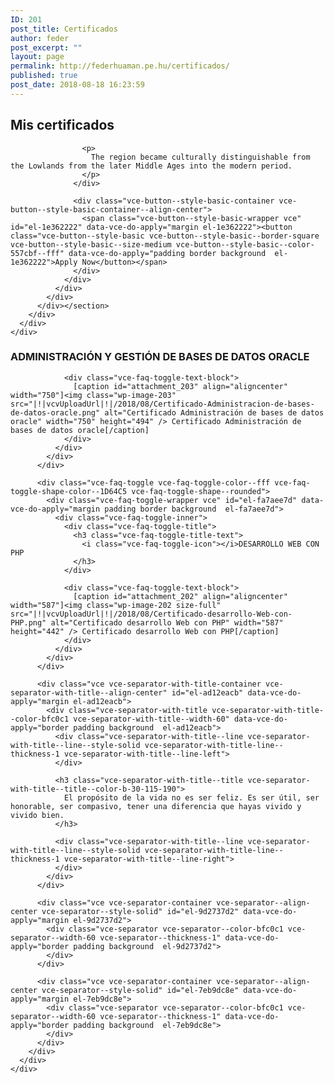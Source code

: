```yaml
---
ID: 201
post_title: Certificados
author: feder
post_excerpt: ""
layout: page
permalink: http://federhuaman.pe.hu/certificados/
published: true
post_date: 2018-08-18 16:23:59
---
```

<!--vcv no format-->

<div class="vce-row-container">
  <div class="vce-row vce-row--col-gap-30 vce-row-columns--top vce-row-content--top" id="el-1faa1f1b" data-vce-do-apply="all el-1faa1f1b">
    <div class="vce-row-content" data-vce-element-content="true">
      <div class="vce-col vce-col--md-100p vce-col--xs-1 vce-col--xs-last vce-col--xs-first vce-col--sm-last vce-col--sm-first vce-col--md-last vce-col--lg-last vce-col--xl-last vce-col--md-first vce-col--lg-first vce-col--xl-first" id="el-55180c86" data-vce-do-apply="background border el-55180c86">
        <div class="vce-col-inner" data-vce-element-content="true" data-vce-do-apply="padding margin  el-55180c86">
        </div>
      </div>
    </div>
  </div>
</div>

<div class="vce-row-container">
  <div class="vce-row vce-row--col-gap-30 vce-row-columns--top vce-row-content--top" id="el-ab4efc60" data-vce-do-apply="all el-ab4efc60">
    <div class="vce-row-content" data-vce-element-content="true">
      <div class="vce-col vce-col--md-100p vce-col--xs-1 vce-col--xs-last vce-col--xs-first vce-col--sm-last vce-col--sm-first vce-col--md-last vce-col--lg-last vce-col--xl-last vce-col--md-first vce-col--lg-first vce-col--xl-first" id="el-820b678f" data-vce-do-apply="background border el-820b678f">
        <div class="vce-col-inner" data-vce-element-content="true" data-vce-do-apply="padding margin  el-820b678f">
          <section class="vce-hero-section-container vce-hero-section-media--xs vce-hero-section-media--sm vce-hero-section-media--md"><div class="vce vce-hero-section" id="el-ad1f93e1" data-vce-do-apply="margin background border  el-ad1f93e1">
            <div class="vce-hero-section--wrap-row vce-hero-section--background-position-center-center" style="background-image: url('|!|vcvAssetsUploadUrl|!|elements/heroSection/heroSection/public/hero-section-background.jpg');">
              <div class="vce-hero-section--wrap">
                <div class="vce-hero-section--content" data-vce-do-apply="padding el-ad1f93e1">
                  <div class="vce-hero-section--content-container">
                    <h1>
                      Mis certificados
                    </h1>
                    
                    <p>
                      The region became culturally distinguishable from the Lowlands from the later Middle Ages into the modern period.
                    </p>
                  </div>
                  
                  <div class="vce-button--style-basic-container vce-button--style-basic-container--align-center">
                    <span class="vce-button--style-basic-wrapper vce" id="el-1e362222" data-vce-do-apply="margin el-1e362222"><button class="vce-button--style-basic vce-button--style-basic--border-square vce-button--style-basic--size-medium vce-button--style-basic--color-557cbf--fff" data-vce-do-apply="padding border background  el-1e362222">Apply Now</button></span>
                  </div>
                </div>
              </div>
            </div>
          </div></section>
        </div>
      </div>
    </div>
  </div>
</div>

<div class="vce-row-container">
  <div class="vce-row vce-row--col-gap-30 container vce-row-columns--top vce-row-content--top" id="el-64bdf391" data-vce-do-apply="all el-64bdf391">
    <div class="vce-row-content" data-vce-element-content="true">
      <div class="vce-col vce-col--md-100p vce-col--xs-1 vce-col--xs-last vce-col--xs-first vce-col--sm-last vce-col--sm-first vce-col--md-last vce-col--lg-last vce-col--xl-last vce-col--md-first vce-col--lg-first vce-col--xl-first container" id="el-812ed79f" data-vce-do-apply="background border el-812ed79f">
        <div class="vce-col-inner" data-vce-element-content="true" data-vce-do-apply="padding margin  el-812ed79f">
          <div class="vce-faq-toggle vce-faq-toggle-color--fff vce-faq-toggle-shape-color--1D64C5 vce-faq-toggle-shape--rounded">
            <div class="vce-faq-toggle-wrapper vce" id="el-6439ce80" data-vce-do-apply="margin padding border background  el-6439ce80">
              <div class="vce-faq-toggle-inner">
                <div class="vce-faq-toggle-title">
                  <h3 class="vce-faq-toggle-title-text">
                    <i class="vce-faq-toggle-icon"></i>ADMINISTRACIÓN Y GESTIÓN DE BASES DE DATOS ORACLE
                  </h3>
                </div>
                
                <div class="vce-faq-toggle-text-block">
                  [caption id="attachment_203" align="aligncenter" width="750"]<img class="wp-image-203" src="|!|vcvUploadUrl|!|/2018/08/Certificado-Administracion-de-bases-de-datos-oracle.png" alt="Certificado Administración de bases de datos oracle" width="750" height="494" /> Certificado Administración de bases de datos oracle[/caption]
                </div>
              </div>
            </div>
          </div>
          
          <div class="vce-faq-toggle vce-faq-toggle-color--fff vce-faq-toggle-shape-color--1D64C5 vce-faq-toggle-shape--rounded">
            <div class="vce-faq-toggle-wrapper vce" id="el-fa7aee7d" data-vce-do-apply="margin padding border background  el-fa7aee7d">
              <div class="vce-faq-toggle-inner">
                <div class="vce-faq-toggle-title">
                  <h3 class="vce-faq-toggle-title-text">
                    <i class="vce-faq-toggle-icon"></i>DESARROLLO WEB CON PHP
                  </h3>
                </div>
                
                <div class="vce-faq-toggle-text-block">
                  [caption id="attachment_202" align="aligncenter" width="587"]<img class="wp-image-202 size-full" src="|!|vcvUploadUrl|!|/2018/08/Certificado-desarrollo-Web-con-PHP.png" alt="Certificado desarrollo Web con PHP" width="587" height="442" /> Certificado desarrollo Web con PHP[/caption]
                </div>
              </div>
            </div>
          </div>
          
          <div class="vce vce-separator-with-title-container vce-separator-with-title--align-center" id="el-ad12eacb" data-vce-do-apply="margin el-ad12eacb">
            <div class="vce-separator-with-title vce-separator-with-title--color-bfc0c1 vce-separator-with-title--width-60" data-vce-do-apply="border padding background  el-ad12eacb">
              <div class="vce-separator-with-title--line vce-separator-with-title--line--style-solid vce-separator-with-title-line--thickness-1 vce-separator-with-title--line-left">
              </div>
              
              <h3 class="vce-separator-with-title--title vce-separator-with-title--title--color-b-30-115-190">
                El propósito de la vida no es ser feliz. Es ser útil, ser honorable, ser compasivo, tener una diferencia que hayas vivido y vivido bien.
              </h3>
              
              <div class="vce-separator-with-title--line vce-separator-with-title--line--style-solid vce-separator-with-title-line--thickness-1 vce-separator-with-title--line-right">
              </div>
            </div>
          </div>
          
          <div class="vce vce-separator-container vce-separator--align-center vce-separator--style-solid" id="el-9d2737d2" data-vce-do-apply="margin el-9d2737d2">
            <div class="vce-separator vce-separator--color-bfc0c1 vce-separator--width-60 vce-separator--thickness-1" data-vce-do-apply="border padding background  el-9d2737d2">
            </div>
          </div>
          
          <div class="vce vce-separator-container vce-separator--align-center vce-separator--style-solid" id="el-7eb9dc8e" data-vce-do-apply="margin el-7eb9dc8e">
            <div class="vce-separator vce-separator--color-bfc0c1 vce-separator--width-60 vce-separator--thickness-1" data-vce-do-apply="border padding background  el-7eb9dc8e">
            </div>
          </div>
        </div>
      </div>
    </div>
  </div>
</div>

<!--vcv no format-->